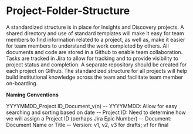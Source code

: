 # Project-Folder-Structure

A standardized structure is in place for Insights and Discovery projects. A shared directory and use of standard templates will make it easy for team members to find information related to a project, as well as, make it easier for team members to understand the work completed by others. All documents and code are stored in a Github to enable team collaboration. Tasks are tracked in Jira to allow for tracking and to provide visibility to project status and completion. A separate repository should be created for each project on Github. The standardized structure for all projects will help build institutional knowledge across the team and facilitate team member on-boarding.

**Naming Conventions**

YYYYMMDD_Project ID_Document_v(n)
-- YYYYMMDD: Allow for easy searching and sorting based on date
-- Project ID: Need to determine how we will assign a Project ID (perhaps Jira Epic Number)
-- Document: Document Name or Title
-- Version: v1, v2, v3 for drafts; vf for final
